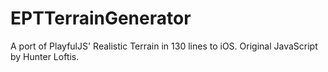 EPTTerrainGenerator
===================

A port of PlayfulJS' Realistic Terrain in 130 lines to iOS. Original JavaScript by Hunter Loftis.
